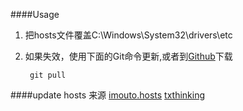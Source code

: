 ﻿####Usage
1. 把hosts文件覆盖C:\Windows\System32\drivers\etc
2. 如果失效，使用下面的Git命令更新,或者到[Github](https://gist.github.com/DingSoung/5f00ad4e7fa8006c8dde)下载

		git pull

####update
hosts 来源 [imouto.hosts](https://github.com/zxdrive/imouto.host)
[txthinking](https://github.com/txthinking/google-hosts.git)